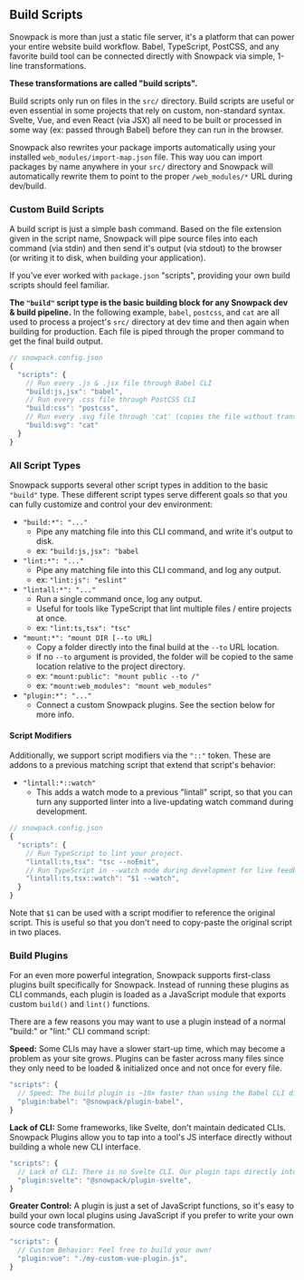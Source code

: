 ## Build Scripts

Snowpack is more than just a static file server, it's a platform that can power your entire website build workflow. Babel, TypeScript, PostCSS, and any favorite build tool can be connected directly with Snowpack via simple, 1-line transformations. 

**These transformations are called "build scripts".**

Build scripts only run on files in the `src/` directory. Build scripts are useful or even essential in some projects that rely on custom, non-standard syntax. Svelte, Vue, and even React (via JSX) all need to be built or processed in some way (ex: passed through Babel) before they can run in the browser.

<!--

### Default Build Scripts 

Snowpack provides some basic build scripts out of the box to help you get started. The following are enabled by default durinb both dev & build:

- `build:jsx` - All `src/*.jsx` files are transpiled for basic React & Preact support. 
- `build:ts` - All `src/*.ts` files are transpiled for basic TypeScript support.
- `build:tsx` - All `src/*.tsx` files are transpiled for both JSX & TypeScript.
-->

Snowpack also rewrites your package imports automatically using your installed `web_modules/import-map.json` file. This way uou can import packages by name anywhere in your `src/` directory and Snowpack will automatically rewrite them to point to the proper `/web_modules/*` URL during dev/build.
 
### Custom Build Scripts

A build script is just a simple bash command. Based on the file extension given in the script name, Snowpack will pipe source files into each command (via stdin) and then send it's output (via stdout) to the browser (or writing it to disk, when building your application).

If you've ever worked with `package.json` "scripts", providing your own build scripts should feel familiar.

**The `"build"` script type is the basic building block for any Snowpack dev & build pipeline.** In the following example, `babel`, `postcss`, and `cat` are all used to process a project's `src/` directory at dev time and then again when building for production. Each file is piped through the proper command to get the final build output.

```js
// snowpack.config.json
{
  "scripts": {
    // Run every .js & .jsx file through Babel CLI
    "build:js,jsx": "babel",
    // Run every .css file through PostCSS CLI
    "build:css": "postcss",
    // Run every .svg file through 'cat' (copies the file without transforming)
    "build:svg": "cat"
  }
}
```


### All Script Types

Snowpack supports several other script types in addition to the basic `"build"` type. These different script types serve different goals so that you can fully customize and control your dev environment:

- `"build:*": "..."`
  - Pipe any matching file into this CLI command, and write it's output to disk.
  - ex: `"build:js,jsx": "babel`
- `"lint:*": "..."`
  - Pipe any matching file into this CLI command, and log any output.
  - ex: `"lint:js": "eslint"`
- `"lintall:*": "..."`
  - Run a single command once, log any output.
  - Useful for tools like TypeScript that lint multiple files / entire projects at once.
  - ex: `"lint:ts,tsx": "tsc"`
- `"mount:*": "mount DIR [--to URL]`
  - Copy a folder directly into the final build at the `--to` URL location.
  - If no `--to` argument is provided, the folder will be copied to the same location relative to the project directory.
  - ex: `"mount:public": "mount public --to /"`
  - ex: `"mount:web_modules": "mount web_modules"`
- `"plugin:*": "..."`
  - Connect a custom Snowpack plugins. See the section below for more info.

#### Script Modifiers

Additionally, we support script modifiers via  the `"::"` token. These are addons to a previous matching script that extend that script's behavior:

- `"lintall:*::watch"`
  - This adds a watch mode to a previous "lintall" script, so that you can turn any supported linter into a live-updating watch command during development. 
  
```js
// snowpack.config.json
{
  "scripts": {
    // Run TypeScript to lint your project.
    "lintall:ts,tsx": "tsc --noEmit",
    // Run TypeScript in --watch mode during development for live feedback.
    "lintall:ts,tsx::watch": "$1 --watch",
  }
}
```

Note that `$1` can be used with a script modifier to reference the original script. This is useful so that you don't need to copy-paste the original script in two places.


### Build Plugins

For an even more powerful integration, Snowpack supports first-class plugins built specifically for Snowpack. Instead of running these plugins as CLI commands, each plugin is loaded as a JavaScript module that exports custom `build()` and `lint()` functions.

There are a few reasons you may want to use a plugin instead of a normal "build:" or "lint:" CLI command script:

**Speed:** Some CLIs may have a slower start-up time, which may become a problem as your site grows. Plugins can be faster across many files since they only need to be loaded & initialized once and not once for every file.

```js
"scripts": {
  // Speed: The build plugin is ~10x faster than using the Babel CLI directly
  "plugin:babel": "@snowpack/plugin-babel",
}
```

**Lack of CLI:** Some frameworks, like Svelte, don't maintain dedicated CLIs. Snowpack Plugins allow you to tap into a tool's JS interface directly without building a whole new CLI interface.

```js
"scripts": {
  // Lack of CLI: There is no Svelte CLI. Our plugin taps directly into the Svelte compiler 
  "plugin:svelte": "@snowpack/plugin-svelte",
}
```

**Greater Control:** A plugin is just a set of JavaScript functions, so it's easy to build your own local plugins using JavaScript if you prefer to write your own source code transformation.


```js
"scripts": {
  // Custom Behavior: Feel free to build your own!
  "plugin:vue": "./my-custom-vue-plugin.js",
}
```
